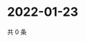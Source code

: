 # 2022-01-23

共 0 条

<!-- BEGIN WEIBO -->
<!-- 最后更新时间 Sun Jan 23 2022 02:09:28 GMT+0800 (China Standard Time) -->

<!-- END WEIBO -->
